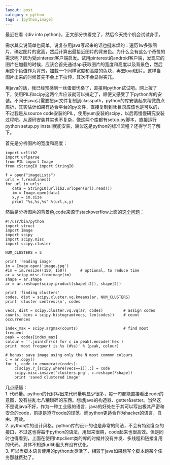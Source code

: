 ```yaml
---
layout: post
category : python
tags : [python,image]
---
```

最近在看《div into python》，正文部分快看完了，然后今天找个机会试试身手。

需求其实说简单也简单，说复杂用java写起来的话也挺麻烦的：遍历1w多张图片，确定图片的宽高，然后计算出最接近图片的背景色。为什么会有这么个奇怪的需求呢？因为受pinterest客户端启发。试用pinterest的android客户端，发现它的图片在加载的时候，应该会首先通过api获取图片的宽度和高度以及背景色，然后用这个色值作为背景，加载一个同样宽度和高度的色块，再去load图片。这样当图片出来的时候首先不会上下拉伸，其次不会显得突兀。

用java的话，我已经预感到一丝蛋蛋忧桑了，直接用python试试吧。网上搜了下，使用PIL和scipy这两个库应该就可以搞定了，顺便又感受了下python库的安装。不同于java只需要把jar文件复制到classpath，python的库安装起来稍微费点周折，其实估计如果有适合平台的py文件，直接复制到lib目录应该也是可以的，不过我是从source code安装的PIL，使用yum安装的scipy，以后再慢慢研究安装过程吧。从源码安装其实也不复杂，像这两个库都有setup.py脚本，直接运行python setup.py install就能安装，貌似这是python的标准流程？还得学习了解下。

首先是分析图片的宽度和高度：

	import urllib2
	import urlparse
	from PIL import Image
	from cStringIO import StringIO
	
	f = open("imageLists")
	urls = f.readlines()
	for url in urls:
	   data = StringIO(urllib2.urlopen(url).read())
	   im = Image.open(data)
	   x,y = im.size
	   print "%s,%s,%s" %(url,x,y)

然后是分析图片的背景色,code来源于stackoverflow上面的[这个问题](http://stackoverflow.com/questions/3241929/python-find-dominant-most-common-color-in-an-image)：


	#!/usr/bin/python
	import struct
	import Image
	import scipy
	import scipy.misc
	import scipy.cluster
	
	NUM_CLUSTERS = 5
	
	print 'reading image'
	im = Image.open('image.jpg')
	#im = im.resize((150, 150))      # optional, to reduce time
	ar = scipy.misc.fromimage(im)
	shape = ar.shape
	ar = ar.reshape(scipy.product(shape[:2]), shape[2])
	
	print 'finding clusters'
	codes, dist = scipy.cluster.vq.kmeans(ar, NUM_CLUSTERS)
	print 'cluster centres:\n', codes
	
	vecs, dist = scipy.cluster.vq.vq(ar, codes)         # assign codes
	counts, bins = scipy.histogram(vecs, len(codes))    # count occurrences
	
	index_max = scipy.argmax(counts)                    # find most frequent
	peak = codes[index_max]
	colour = ''.join(chr(c) for c in peak).encode('hex')
	print 'most frequent is %s (#%s)' % (peak, colour)
	
	# bonus: save image using only the N most common colours
	c = ar.copy()
	for i, code in enumerate(codes):
	    c[scipy.r_[scipy.where(vecs==i)],:] = code
	    scipy.misc.imsave('clusters.png', c.reshape(*shape))
	    print 'saved clustered image'

几点感悟：    
     1. 代码量。python的代码写出来代码量明显少很多，每一句都能直接看出code的意图，没有些乱七八糟琐碎的东西。想想java的构造器、getter&setter。当然这不是说java不好，作为一种工业级的语言，java的好处在于其可以写出极其严密和安全的code，前提是遵守code的规范。而python更适合作为hacker的语言，自由、高效。    
     2. python库的设计风格。python库的设计的也是非常的简洁，不会有特别复杂的接口，不过这也得益于python的语法，用起来很爽，code起来也很高效。但是同时也得看到，上面在使用httpclient类的库的时候并没有并发、多线程和链接复用的代码，具体不知道urllib里头有没有优化。    
     3. 可以当脚本语言使用的python太灵活了，相较于java如果想写个脚本跑某个任务那就费劲了。    

